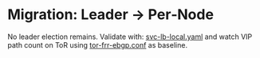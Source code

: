 
# Migration: Leader → Per‑Node

No leader election remains. Validate with: [svc-lb-local.yaml](examples/k8s/svc-lb-local.yaml) and watch VIP path count on ToR using [tor-frr-ebgp.conf](examples/frr/tor-frr-ebgp.conf) as baseline.
